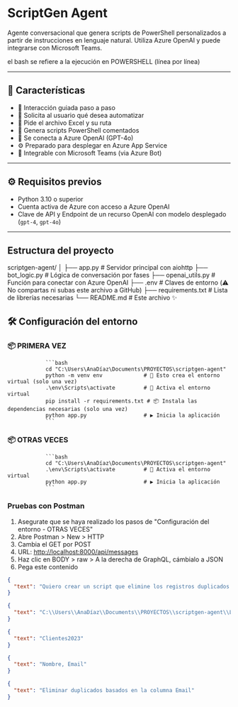 # ScriptGen Agent

Agente conversacional que genera scripts de PowerShell personalizados a partir de instrucciones en lenguaje natural. Utiliza Azure OpenAI y puede integrarse con Microsoft Teams.

el bash se refiere a la ejecución en POWERSHELL (línea por línea)

---

## 📌 Características

- 🤖 Interacción guiada paso a paso
- 📝 Solicita al usuario qué desea automatizar
- 📂 Pide el archivo Excel y su ruta
- 🧾 Genera scripts PowerShell comentados
- 🧠 Se conecta a Azure OpenAI (GPT-4o)
- ⚙️ Preparado para desplegar en Azure App Service
- 💬 Integrable con Microsoft Teams (via Azure Bot)

---

## ⚙️ Requisitos previos

- Python 3.10 o superior
- Cuenta activa de Azure con acceso a Azure OpenAI
- Clave de API y Endpoint de un recurso OpenAI con modelo desplegado (`gpt-4`, `gpt-4o`)

---

## Estructura del proyecto

scriptgen-agent/
│
├── app.py               # Servidor principal con aiohttp
├── bot_logic.py         # Lógica de conversación por fases
├── openai_utils.py      # Función para conectar con Azure OpenAI
├── .env                 # Claves de entorno (⚠️ No compartas ni subas este archivo a GitHub)
├── requirements.txt     # Lista de librerías necesarias
└── README.md            # Este archivo ✨

## 🛠️ Configuración del entorno

### 📦 PRIMERA VEZ

                ```bash
                cd "C:\Users\AnaDíaz\Documents\PROYECTOS\scriptgen-agent"
                python -m venv env             # 🔧 Esto crea el entorno virtual (solo una vez)
                .\env\Scripts\activate         # 🚀 Activa el entorno virtual
                pip install -r requirements.txt # 📦 Instala las dependencias necesarias (solo una vez)
                python app.py                  # ▶️ Inicia la aplicación
                ```

### 📦 OTRAS VECES

                ```bash
                cd "C:\Users\AnaDíaz\Documents\PROYECTOS\scriptgen-agent"
                .\env\Scripts\activate         # 🚀 Activa el entorno virtual
                python app.py                  # ▶️ Inicia la aplicación
                ```

### Pruebas con Postman

1) Asegurate que se haya realizado los pasos de "Configuración del entorno - OTRAS VECES"
2) Abre Postman > New > HTTP
3) Cambia el GET por POST
4) URL: <http://localhost:8000/api/messages>
5) Haz clic en BODY > raw > A la derecha de GraphQL, cámbialo a JSON
6) Pega este contenido

```json
{
  "text": "Quiero crear un script que elimine los registros duplicados según el correo"
}

{
  "text": "C:\\Users\\AnaDíaz\\Documents\\PROYECTOS\\scriptgen-agent\\Lista_clientes.xlsx"
}

{
  "text": "Clientes2023"
}

{
  "text": "Nombre, Email"
}

{
  "text": "Eliminar duplicados basados en la columna Email"
}
```
